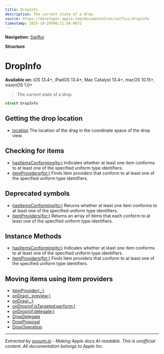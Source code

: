 ```yaml
---
title: DropInfo
description: The current state of a drop.
source: https://developer.apple.com/documentation/swiftui/dropinfo
timestamp: 2025-10-29T00:11:50.067Z
---
```


**Navigation:** [Swiftui](/documentation/swiftui)

**Structure**

# DropInfo

**Available on:** iOS 13.4+, iPadOS 13.4+, Mac Catalyst 13.4+, macOS 10.15+, visionOS 1.0+

> The current state of a drop.

```swift
struct DropInfo
```

## Getting the drop location

- [location](/documentation/swiftui/dropinfo/location) The location of the drag in the coordinate space of the drop view.

## Checking for items

- [hasItemsConforming(to:)](/documentation/swiftui/dropinfo/hasitemsconforming(to:)-47irh) Indicates whether at least one item conforms to at least one of the specified uniform type identifiers.
- [itemProviders(for:)](/documentation/swiftui/dropinfo/itemproviders(for:)-93409) Finds item providers that conform to at least one of the specified uniform type identifiers.

## Deprecated symbols

- [hasItemsConforming(to:)](/documentation/swiftui/dropinfo/hasitemsconforming(to:)-4qeez) Returns whether at least one item conforms to at least one of the specified uniform type identifiers.
- [itemProviders(for:)](/documentation/swiftui/dropinfo/itemproviders(for:)-b6fo) Returns an array of items that each conform to at least one of the specified uniform type identifiers.

## Instance Methods

- [hasItemsConforming(to:)](/documentation/swiftui/dropinfo/hasitemsconforming(to:)) Indicates whether at least one item conforms to at least one of the specified uniform type identifiers.
- [itemProviders(for:)](/documentation/swiftui/dropinfo/itemproviders(for:)) Finds item providers that conform to at least one of the specified uniform type identifiers.

## Moving items using item providers

- [itemProvider(_:)](/documentation/swiftui/view/itemprovider(_:))
- [onDrag(_:preview:)](/documentation/swiftui/view/ondrag(_:preview:))
- [onDrag(_:)](/documentation/swiftui/view/ondrag(_:))
- [onDrop(of:isTargeted:perform:)](/documentation/swiftui/view/ondrop(of:istargeted:perform:))
- [onDrop(of:delegate:)](/documentation/swiftui/view/ondrop(of:delegate:))
- [DropDelegate](/documentation/swiftui/dropdelegate)
- [DropProposal](/documentation/swiftui/dropproposal)
- [DropOperation](/documentation/swiftui/dropoperation)

---

*Extracted by [sosumi.ai](https://sosumi.ai) - Making Apple docs AI-readable.*
*This is unofficial content. All documentation belongs to Apple Inc.*
